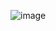 ![image](https://user-images.githubusercontent.com/116554606/202730500-1ffbc39a-49d8-4df6-a4a1-191c2b418871.png)